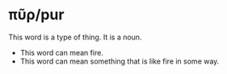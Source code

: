 # πῦρ/pur
This word is a type of thing. It is a noun.

* This word can mean fire.
* This word can mean something that is like fire in some way.
